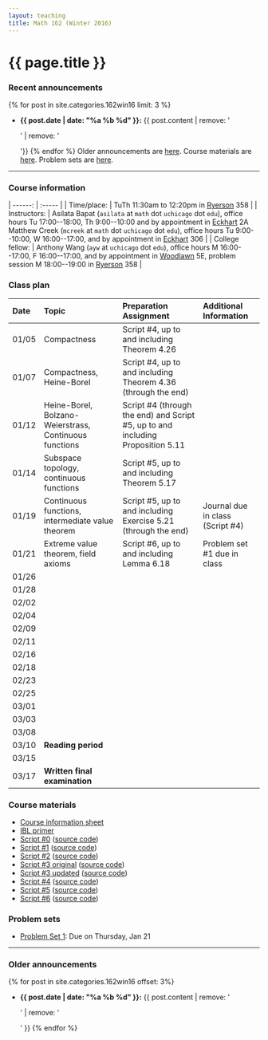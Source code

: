 ```yaml
---
layout: teaching
title: Math 162 (Winter 2016)
---
```



# {{ page.title }}

### Recent announcements
{% for post in site.categories.162win16 limit: 3 %}
* **{{ post.date | date: "%a %b %d" }}:** {{ post.content | remove: '<p>' | remove: '</p>'}}
{% endfor %}
Older announcements are [here](#older-announcements). Course materials are [here](#course-materials). Problem sets are [here](#problem-sets).

----

### Course information

<div class="infotable">

| ------:         | :-----                                                                                                                                                                                                                                                                                                    |
| Time/place:     | TuTh 11:30am to 12:20pm in [Ryerson][ry] 358                                                                                                                                                                                                                                                              |
| Instructors:    | Asilata Bapat (`asilata` at `math` dot `uchicago` dot `edu`), office hours Tu 17:00--18:00, Th 9:00--10:00 and by appointment in [Eckhart][eck] 2A<br/>Matthew Creek (`mcreek` at `math` dot `uchicago` dot `edu`), office hours Tu 9:00--10:00, W 16:00--17:00, and by appointment in [Eckhart][eck] 306 |
| College fellow: | Anthony Wang (`ayw` at `uchicago` dot `edu`), office hours M 16:00--17:00, F 16:00--17:00, and by appointment in [Woodlawn][wood] 5E, problem session M 18:00--19:00 in [Ryerson][ry] 358                                                                                                                                           |


[eck]: https://maps.uchicago.edu/?location=Eckhart+Hall
[wood]: https://maps.uchicago.edu/?location=5720+South+Woodlawn+Avenue
[ry]: https://maps.uchicago.edu/?location=Ryerson+Laboratory

</div>

### Class plan

<div class="classplan">

| Date  | Topic                                                  | Preparation Assignment                                                          | Additional Information           |
| :---  | :---                                                   | :---                                                                            | :---                             |
| 01/05 | Compactness                                            | Script #4, up to and including Theorem 4.26                                     |                                  |
| 01/07 | Compactness, Heine-Borel                               | Script #4, up to and including Theorem 4.36 (through the end)                   |                                  |
| 01/12 | Heine-Borel, Bolzano-Weierstrass, Continuous functions | Script #4 (through the end) and Script #5, up to and including Proposition 5.11 |                                  |
| 01/14 | Subspace topology, continuous functions                | Script #5, up to and including Theorem 5.17                                     |                                  |
| 01/19 | Continuous functions, intermediate value theorem       | Script #5, up to and including Exercise 5.21 (through the end)                  | Journal due in class (Script #4) |
| 01/21 | Extreme value theorem, field axioms                    | Script #6, up to and including Lemma 6.18                                       | Problem set #1 due in class      |
| 01/26 |                                                        |                                                                                 |                                  |
| 01/28 |                                                        |                                                                                 |                                  |
| 02/02 |                                                        |                                                                                 |                                  |
| 02/04 |                                                        |                                                                                 |                                  |
| 02/09 |                                                        |                                                                                 |                                  |
| 02/11 |                                                        |                                                                                 |                                  |
| 02/16 |                                                        |                                                                                 |                                  |
| 02/18 |                                                        |                                                                                 |                                  |
| 02/23 |                                                        |                                                                                 |                                  |
| 02/25 |                                                        |                                                                                 |                                  |
| 03/01 |                                                        |                                                                                 |                                  |
| 03/03 |                                                        |                                                                                 |                                  |
| 03/08 |                                                        |                                                                                 |                                  |
| 03/10 | **Reading period**                                     |                                                                                 |                                  |
| 03/15 |                                                        |                                                                                 |                                  |
| 03/17 | **Written final examination**                          |                                                                                 |                                  |

</div>

### Course materials

* [Course information sheet](documents/courseinfosheet.pdf)
* [IBL primer](documents/ibl.pdf)
* [Script #0](scripts/script_0_161.pdf) ([source code](scripts/script_0_161.tex))
* [Script #1](scripts/script_1_161.pdf) ([source code](scripts/script_1_161.tex))
* [Script #2](scripts/script_2_161.pdf) ([source code](scripts/script_2_161.tex))
* [Script #3 original](scripts/script_3_161_original.pdf) ([source code](scripts/script_3_161_original.tex))
* [Script #3 updated](scripts/script_3_161_updated.pdf) ([source code](scripts/script_3_161_updated.tex))
* [Script #4](scripts/script_4_161.pdf) ([source code](scripts/script_4_161.tex))
* [Script #5](scripts/script_5_161.pdf) ([source code](scripts/script_5_161.tex))
* [Script #6](scripts/script_6_161.pdf) ([source code](scripts/script_6_161.tex))

### Problem sets

* [Problem Set 1](problem_sets/ps1.pdf): Due on Thursday, Jan 21


----
### Older announcements
{% for post in site.categories.162win16 offset: 3%}
* **{{ post.date | date: "%a %b %d" }}:** {{ post.content | remove: '<p>' | remove: '</p>' }}
{% endfor %}
